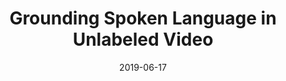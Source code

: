 ---
title: "Grounding Spoken Language in Unlabeled Video"
authors:
  - key: angieboggust
  - key: kartikaudhkhasi
  - key: dhirajjoshi
  - key: daveharwath
  - key: samthomas
  - key: rogerioferis
  - key: dangutfreund
  - key: yangzhang
  - key: antoniotorralba
  - key: michaelpicheny
  - key: jimglass
venue: cvpr-sightsound-workshop
type: workshop
date: 2019-06-17
first_author: true
links:
  - name: Paper
    icon: paper
    url: https://openaccess.thecvf.com/content_CVPRW_2019/papers/Sight%20and%20Sound/Angie_W_Boggust_Grounding_Spoken_Words_in_Unlabeled_Video_CVPRW_2019_paper.pdf
  - name: Poster
    icon: poster
    url: posters/cvpr_grounding_spoken_words_in_unlabeled_video_poster.pdf
---